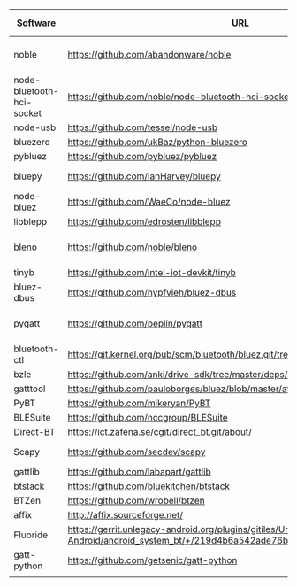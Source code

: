 | Software                  | URL                                                                                                                               | Active Dev | Last Update | Dependencies                                    | Comments | Using Dbus | Using Bluez | Using BlueZ | BlueZ protocols: |
|---------------------------|-----------------------------------------------------------------------------------------------------------------------------------|------------|-------------|-------------------------------------------------|----------|------------|-------------|-------------|------------------|
| noble                     | https://github.com/abandonware/noble                                                                                              | yes        | 2020        | bluetooth bluez libbluetooth-dev libudev-dev    |          |            | yes         |             |                  |
| node-bluetooth-hci-socket | https://github.com/noble/node-bluetooth-hci-socket                                                                                | no         | 2017        | node-usb libusb libudev                         |          |            | no          | yes         |                  |
| node-usb                  | https://github.com/tessel/node-usb                                                                                                | no         | 2020        | libusb libudev                                  |          |            | no          | yes         |                  |
| bluezero                  | https://github.com/ukBaz/python-bluezero                                                                                          | no         | 2020        | bluez                                           |          | yes        | yes         |             | dbus             |
| pybluez                   | https://github.com/pybluez/pybluez                                                                                                | no         | 2020        |                                                 |          |            |             |             |                  |
| bluepy                    | https://github.com/IanHarvey/bluepy                                                                                               | no         | 2020        | bluepy-helper bluez                             |          |            | yes         |             |                  |
| node-bluez                | https://github.com/WaeCo/node-bluez                                                                                               | yes        | 2020        | libdbus-1-dev libglib2.0-dev                    |          | yes        | yes         |             |                  |
| libblepp                  | https://github.com/edrosten/libblepp                                                                                              | no         | 2020        | bluez                                           |          | no         | yes         | no          |                  |
| bleno                     | https://github.com/noble/bleno                                                                                                    | no         | 2018        | bluetooth bluez libbluetooth-dev libudev-dev    |          | no         |             |             |                  |
| tinyb                     | https://github.com/intel-iot-devkit/tinyb                                                                                         | no         | 2017        | bluez glib                                      |          | yes        | yes         |             |                  |
| bluez-dbus                | https://github.com/hypfvieh/bluez-dbus                                                                                            | yes        | 2020        | bluez dbus                                      |          | yes        | yes         |             |                  |
| pygatt                    | https://github.com/peplin/pygatt                                                                                                  | no         | 2020        | bluez gatttool GATTToolBackend (Bluegiga BGAPI) |          |            |             | yes         |                  |
| bluetooth-ctl             | https://git.kernel.org/pub/scm/bluetooth/bluez.git/tree/client/                                                                   | yes        | 2020        | bluez                                           |          | yes        | yes         |             |                  |
| bzle                      | https://github.com/anki/drive-sdk/tree/master/deps/bzle/                                                                          | no         | 2014        | glib-2.0                                        |          | no         | no          | no          |                  |
| gatttool                  | https://github.com/pauloborges/bluez/blob/master/attrib/gatttool.c                                                                | no         | 2013        | gatt glib                                       |          |            | yes         |             |                  |
| PyBT                      | https://github.com/mikeryan/PyBT                                                                                                  | no         | 2015        | scapy                                           |          |            |             |             |                  |
| BLESuite                  | https://github.com/nccgroup/BLESuite                                                                                              | no         | 2019        | PyBT                                            |          |            |             |             |                  |
| Direct-BT                 | https://ict.zafena.se/cgit/direct_bt.git/about/                                                                                   | yes        | 2020        | glib-2.0                                        |          | no         | no          | no          |                  |
| Scapy                     | https://github.com/secdev/scapy                                                                                                   | yes        | 2020        | bluez                                           |          | no         |             | no          | sockets dbus     |
| gattlib                   | https://github.com/labapart/gattlib                                                                                               | no         | 2020        | bluez                                           |          |            | yes         |             |                  |
| btstack                   | https://github.com/bluekitchen/btstack                                                                                            | yes        | 2020        |                                                 | stack    |            | no          |             |                  |
| BTZen                     | https://github.com/wrobell/btzen                                                                                                  | no         | 2020        | bluez cython                                    |          | yes        | yes         | no          | dbus             |
| affix                     | http://affix.sourceforge.net/                                                                                                     | no         | 2005        |                                                 | stack    |            | no          |             |                  |
| Fluoride                  | https://gerrit.unlegacy-android.org/plugins/gitiles/Unlegacy-Android/android_system_bt/+/219d4b6a542ade76b6069ee99cd0af0548139c9c | no         | 2016        | libevent                                        | stack    |            | no          |             |                  |
| gatt-python               | https://github.com/getsenic/gatt-python                                                                                           | no         | 2019        | bluez                                           |          | yes        |             |             | dbus             |
|                           |                                                                                                                                   |            |             |                                                 |          |            |             |             |                  |
